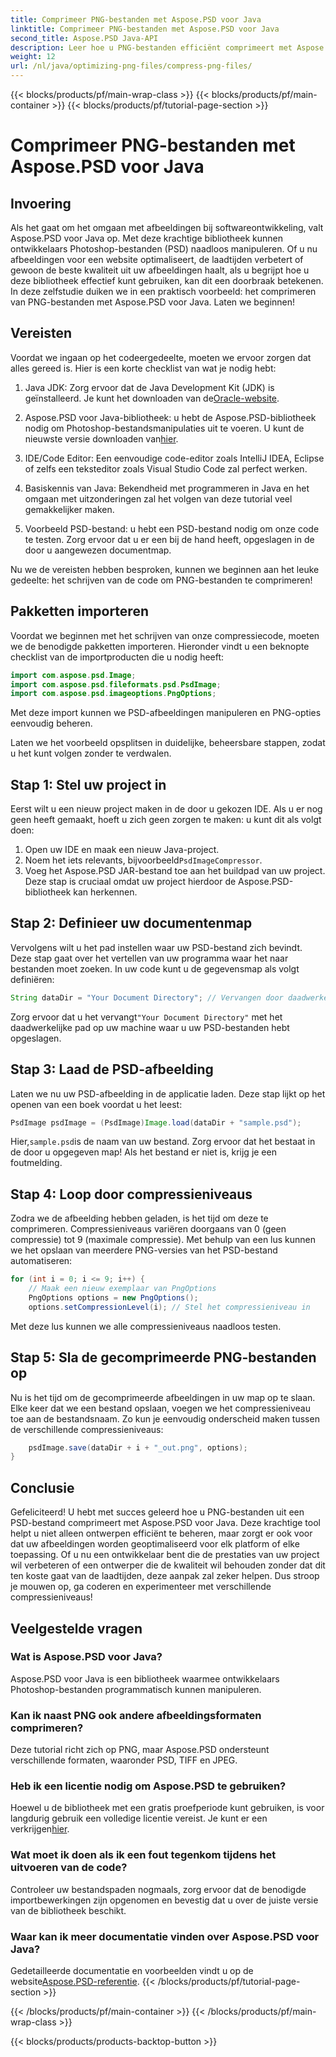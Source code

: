 ```yaml
---
title: Comprimeer PNG-bestanden met Aspose.PSD voor Java
linktitle: Comprimeer PNG-bestanden met Aspose.PSD voor Java
second_title: Aspose.PSD Java-API
description: Leer hoe u PNG-bestanden efficiënt comprimeert met Aspose.PSD voor Java. Deze tutorial leidt u door de code-implementatie en zorgt voor een optimale bestandsverwerking.
weight: 12
url: /nl/java/optimizing-png-files/compress-png-files/
---
```


{{< blocks/products/pf/main-wrap-class >}}
{{< blocks/products/pf/main-container >}}
{{< blocks/products/pf/tutorial-page-section >}}

# Comprimeer PNG-bestanden met Aspose.PSD voor Java

## Invoering

Als het gaat om het omgaan met afbeeldingen bij softwareontwikkeling, valt Aspose.PSD voor Java op. Met deze krachtige bibliotheek kunnen ontwikkelaars Photoshop-bestanden (PSD) naadloos manipuleren. Of u nu afbeeldingen voor een website optimaliseert, de laadtijden verbetert of gewoon de beste kwaliteit uit uw afbeeldingen haalt, als u begrijpt hoe u deze bibliotheek effectief kunt gebruiken, kan dit een doorbraak betekenen. In deze zelfstudie duiken we in een praktisch voorbeeld: het comprimeren van PNG-bestanden met Aspose.PSD voor Java. Laten we beginnen!

## Vereisten

Voordat we ingaan op het codeergedeelte, moeten we ervoor zorgen dat alles gereed is. Hier is een korte checklist van wat je nodig hebt:

1.  Java JDK: Zorg ervoor dat de Java Development Kit (JDK) is geïnstalleerd. Je kunt het downloaden van de[Oracle-website](https://www.oracle.com/java/technologies/javase-jdk11-downloads.html).

2. Aspose.PSD voor Java-bibliotheek: u hebt de Aspose.PSD-bibliotheek nodig om Photoshop-bestandsmanipulaties uit te voeren. U kunt de nieuwste versie downloaden van[hier](https://releases.aspose.com/psd/java/).

3. IDE/Code Editor: Een eenvoudige code-editor zoals IntelliJ IDEA, Eclipse of zelfs een teksteditor zoals Visual Studio Code zal perfect werken.

4. Basiskennis van Java: Bekendheid met programmeren in Java en het omgaan met uitzonderingen zal het volgen van deze tutorial veel gemakkelijker maken.

5. Voorbeeld PSD-bestand: u hebt een PSD-bestand nodig om onze code te testen. Zorg ervoor dat u er een bij de hand heeft, opgeslagen in de door u aangewezen documentmap.

Nu we de vereisten hebben besproken, kunnen we beginnen aan het leuke gedeelte: het schrijven van de code om PNG-bestanden te comprimeren!

## Pakketten importeren

Voordat we beginnen met het schrijven van onze compressiecode, moeten we de benodigde pakketten importeren. Hieronder vindt u een beknopte checklist van de importproducten die u nodig heeft:

```java
import com.aspose.psd.Image;
import com.aspose.psd.fileformats.psd.PsdImage;
import com.aspose.psd.imageoptions.PngOptions;
```

Met deze import kunnen we PSD-afbeeldingen manipuleren en PNG-opties eenvoudig beheren.

Laten we het voorbeeld opsplitsen in duidelijke, beheersbare stappen, zodat u het kunt volgen zonder te verdwalen. 

## Stap 1: Stel uw project in

Eerst wilt u een nieuw project maken in de door u gekozen IDE. Als u er nog geen heeft gemaakt, hoeft u zich geen zorgen te maken: u kunt dit als volgt doen:

1. Open uw IDE en maak een nieuw Java-project.
2.  Noem het iets relevants, bijvoorbeeld`PsdImageCompressor`.
3. Voeg het Aspose.PSD JAR-bestand toe aan het buildpad van uw project. Deze stap is cruciaal omdat uw project hierdoor de Aspose.PSD-bibliotheek kan herkennen.

## Stap 2: Definieer uw documentenmap

Vervolgens wilt u het pad instellen waar uw PSD-bestand zich bevindt. Deze stap gaat over het vertellen van uw programma waar het naar bestanden moet zoeken. In uw code kunt u de gegevensmap als volgt definiëren:

```java
String dataDir = "Your Document Directory"; // Vervangen door daadwerkelijk pad
```

 Zorg ervoor dat u het vervangt`"Your Document Directory"` met het daadwerkelijke pad op uw machine waar u uw PSD-bestanden hebt opgeslagen.

## Stap 3: Laad de PSD-afbeelding

Laten we nu uw PSD-afbeelding in de applicatie laden. Deze stap lijkt op het openen van een boek voordat u het leest:

```java
PsdImage psdImage = (PsdImage)Image.load(dataDir + "sample.psd");
```

 Hier,`sample.psd`is de naam van uw bestand. Zorg ervoor dat het bestaat in de door u opgegeven map! Als het bestand er niet is, krijg je een foutmelding.

## Stap 4: Loop door compressieniveaus

Zodra we de afbeelding hebben geladen, is het tijd om deze te comprimeren. Compressieniveaus variëren doorgaans van 0 (geen compressie) tot 9 (maximale compressie). Met behulp van een lus kunnen we het opslaan van meerdere PNG-versies van het PSD-bestand automatiseren:

```java
for (int i = 0; i <= 9; i++) {
    // Maak een nieuw exemplaar van PngOptions
    PngOptions options = new PngOptions();
    options.setCompressionLevel(i); // Stel het compressieniveau in
```

Met deze lus kunnen we alle compressieniveaus naadloos testen. 

## Stap 5: Sla de gecomprimeerde PNG-bestanden op

Nu is het tijd om de gecomprimeerde afbeeldingen in uw map op te slaan. Elke keer dat we een bestand opslaan, voegen we het compressieniveau toe aan de bestandsnaam. Zo kun je eenvoudig onderscheid maken tussen de verschillende compressieniveaus:

```java
    psdImage.save(dataDir + i + "_out.png", options);
}
```

## Conclusie

Gefeliciteerd! U hebt met succes geleerd hoe u PNG-bestanden uit een PSD-bestand comprimeert met Aspose.PSD voor Java. Deze krachtige tool helpt u niet alleen ontwerpen efficiënt te beheren, maar zorgt er ook voor dat uw afbeeldingen worden geoptimaliseerd voor elk platform of elke toepassing. Of u nu een ontwikkelaar bent die de prestaties van uw project wil verbeteren of een ontwerper die de kwaliteit wil behouden zonder dat dit ten koste gaat van de laadtijden, deze aanpak zal zeker helpen. Dus stroop je mouwen op, ga coderen en experimenteer met verschillende compressieniveaus! 

## Veelgestelde vragen

### Wat is Aspose.PSD voor Java?  
Aspose.PSD voor Java is een bibliotheek waarmee ontwikkelaars Photoshop-bestanden programmatisch kunnen manipuleren.

### Kan ik naast PNG ook andere afbeeldingsformaten comprimeren?  
Deze tutorial richt zich op PNG, maar Aspose.PSD ondersteunt verschillende formaten, waaronder PSD, TIFF en JPEG.

### Heb ik een licentie nodig om Aspose.PSD te gebruiken?  
 Hoewel u de bibliotheek met een gratis proefperiode kunt gebruiken, is voor langdurig gebruik een volledige licentie vereist. Je kunt er een verkrijgen[hier](https://purchase.aspose.com/buy).

### Wat moet ik doen als ik een fout tegenkom tijdens het uitvoeren van de code?  
Controleer uw bestandspaden nogmaals, zorg ervoor dat de benodigde importbewerkingen zijn opgenomen en bevestig dat u over de juiste versie van de bibliotheek beschikt.

### Waar kan ik meer documentatie vinden over Aspose.PSD voor Java?  
 Gedetailleerde documentatie en voorbeelden vindt u op de website[Aspose.PSD-referentie](https://reference.aspose.com/psd/java/).
{{< /blocks/products/pf/tutorial-page-section >}}

{{< /blocks/products/pf/main-container >}}
{{< /blocks/products/pf/main-wrap-class >}}

{{< blocks/products/products-backtop-button >}}
